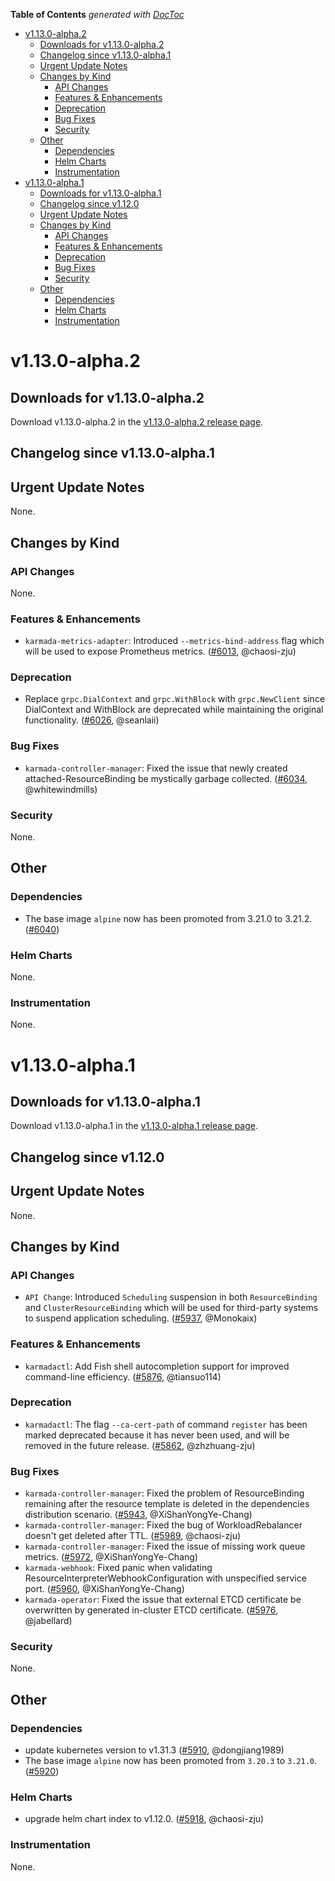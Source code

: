 <!-- START doctoc generated TOC please keep comment here to allow auto update -->
<!-- DON'T EDIT THIS SECTION, INSTEAD RE-RUN doctoc TO UPDATE -->
**Table of Contents**  *generated with [DocToc](https://github.com/thlorenz/doctoc)*

- [v1.13.0-alpha.2](#v1130-alpha2)
  - [Downloads for v1.13.0-alpha.2](#downloads-for-v1130-alpha2)
  - [Changelog since v1.13.0-alpha.1](#changelog-since-v1130-alpha1)
  - [Urgent Update Notes](#urgent-update-notes)
  - [Changes by Kind](#changes-by-kind)
    - [API Changes](#api-changes)
    - [Features & Enhancements](#features--enhancements)
    - [Deprecation](#deprecation)
    - [Bug Fixes](#bug-fixes)
    - [Security](#security)
  - [Other](#other)
    - [Dependencies](#dependencies)
    - [Helm Charts](#helm-charts)
    - [Instrumentation](#instrumentation)
- [v1.13.0-alpha.1](#v1130-alpha1)
  - [Downloads for v1.13.0-alpha.1](#downloads-for-v1130-alpha1)
  - [Changelog since v1.12.0](#changelog-since-v1120)
  - [Urgent Update Notes](#urgent-update-notes-1)
  - [Changes by Kind](#changes-by-kind-1)
    - [API Changes](#api-changes-1)
    - [Features & Enhancements](#features--enhancements-1)
    - [Deprecation](#deprecation-1)
    - [Bug Fixes](#bug-fixes-1)
    - [Security](#security-1)
  - [Other](#other-1)
    - [Dependencies](#dependencies-1)
    - [Helm Charts](#helm-charts-1)
    - [Instrumentation](#instrumentation-1)

<!-- END doctoc generated TOC please keep comment here to allow auto update -->

# v1.13.0-alpha.2
## Downloads for v1.13.0-alpha.2

Download v1.13.0-alpha.2 in the [v1.13.0-alpha.2 release page](https://github.com/karmada-io/karmada/releases/tag/v1.13.0-alpha.2).

## Changelog since v1.13.0-alpha.1

## Urgent Update Notes
None.

## Changes by Kind

### API Changes
None.

### Features & Enhancements
- `karmada-metrics-adapter`: Introduced `--metrics-bind-address` flag which will be used to expose Prometheus metrics. ([#6013](https://github.com/karmada-io/karmada/pull/6013), @chaosi-zju)

### Deprecation
- Replace `grpc.DialContext` and `grpc.WithBlock` with `grpc.NewClient` since DialContext and WithBlock are deprecated while maintaining the original functionality. ([#6026](https://github.com/karmada-io/karmada/pull/6026), @seanlaii)

### Bug Fixes
- `karmada-controller-manager`: Fixed the issue that newly created attached-ResourceBinding be mystically garbage collected. ([#6034](https://github.com/karmada-io/karmada/pull/6034), @whitewindmills)

### Security
None.

## Other
### Dependencies
- The base image `alpine` now has been promoted from 3.21.0 to 3.21.2. ([#6040](https://github.com/karmada-io/karmada/pull/6040))

### Helm Charts
None.

### Instrumentation
None.

# v1.13.0-alpha.1
## Downloads for v1.13.0-alpha.1

Download v1.13.0-alpha.1 in the [v1.13.0-alpha.1 release page](https://github.com/karmada-io/karmada/releases/tag/v1.13.0-alpha.1).

## Changelog since v1.12.0

## Urgent Update Notes
None.

## Changes by Kind

### API Changes
- `API Change`: Introduced `Scheduling` suspension in both `ResourceBinding` and `ClusterResourceBinding` which will be used for third-party systems to suspend application scheduling. ([#5937](https://github.com/karmada-io/karmada/pull/5937), @Monokaix)

### Features & Enhancements
- `karmadactl`: Add Fish shell autocompletion support for improved command-line efficiency. ([#5876](https://github.com/karmada-io/karmada/pull/5876), @tiansuo114)

### Deprecation
- `karmadactl`: The flag `--ca-cert-path` of command `register` has been marked deprecated because it has never been used, and will be removed in the future release. ([#5862](https://github.com/karmada-io/karmada/pull/5862), @zhzhuang-zju)

### Bug Fixes
- `karmada-controller-manager`: Fixed the problem of ResourceBinding remaining after the resource template is deleted in the dependencies distribution scenario. ([#5943](https://github.com/karmada-io/karmada/pull/5943), @XiShanYongYe-Chang)
- `karmada-controller-manager`: Fixed the bug of WorkloadRebalancer doesn't get deleted after TTL. ([#5989](https://github.com/karmada-io/karmada/pull/5989), @chaosi-zju)
- `karmada-controller-manager`: Fixed the issue of missing work queue metrics. ([#5972](https://github.com/karmada-io/karmada/pull/5972), @XiShanYongYe-Chang)
- `karmada-webhook`: Fixed panic when validating ResourceInterpreterWebhookConfiguration with unspecified service port. ([#5960](https://github.com/karmada-io/karmada/pull/5960), @XiShanYongYe-Chang)
- `karmada-operator`: Fixed the issue that external ETCD certificate be overwritten by generated in-cluster ETCD certificate. ([#5976](https://github.com/karmada-io/karmada/pull/5976), @jabellard)

### Security
None.

## Other
### Dependencies
- update kubernetes version to v1.31.3 ([#5910](https://github.com/karmada-io/karmada/pull/5910), @dongjiang1989)
- The base image `alpine` now has been promoted from `3.20.3` to `3.21.0`. ([#5920](https://github.com/karmada-io/karmada/pull/5920))

### Helm Charts
- upgrade helm chart index to v1.12.0. ([#5918](https://github.com/karmada-io/karmada/pull/5918), @chaosi-zju)

### Instrumentation
None.
